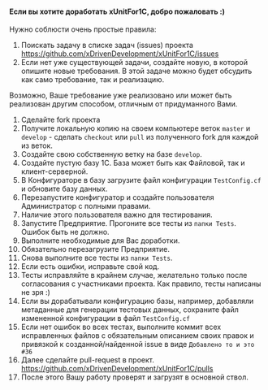 ####  Если вы хотите доработать xUnitFor1C, добро пожаловать :)

Нужно соблюсти очень простые правила:

1. Поискать задачу в списке задач (issues) проекта https://github.com/xDrivenDevelopment/xUnitFor1C/issues
1. Если нет уже существующей задачи, создайте новую, в которой опишите новые требования. В этой задаче можно будет обсудить как само требование, так и реализацию. 

  Возможно, Ваше требование уже реализовано или может быть реализован другим способом, отличным от придуманного Вами.

1. Сделайте fork проекта
1. Получите локальную копию на своем компьютере веток `master` и `develop` - сделать `checkout` или `pull` из полученного fork для каждой из веток.
1. Создайте свою собственную ветку на базе `develop`.
1. Создайте пустую базу 1С. База может быть как Файловой, так и клиент-серверной.
1. В Конфигураторе в базу загрузите файл конфигурации `TestConfig.cf` и обновите базу данных.
1. Перезапустите конфигуратор и создайте пользователя Администратор с полными правами.
  1. Наличие этого пользователя важно для тестирования.
1. Запустите Предприятие. Прогоните все тесты из `папки Tests`. Ошибок быть не должно.
1. Выполните необходимые для Вас доработки.
1. Обязательно перезагрузите Предприятие.
1. Снова выполните все тесты из `папки Tests`.
  1. Если есть ошибки, исправьте свой код.
  1. Тесты исправляйте в крайнем случае, желательно только после согласования с участниками проекта. 
    Как правило, тесты написаны не зря :)
1. Если вы дорабатывали конфигурацию базы, например, добавляли метаданные для генерации тестовых данных, сохраните файл измененной конфигурации в файл `TestConfig.cf`
1. Если нет ошибок во всех тестах, выполните коммит всех исправленных файлов с обязательным описанием своих правок и привязкой к созданной/найденной issue в виде `Добавлено то и это #36` 
1. Далее сделайте pull-request в проект. https://github.com/xDrivenDevelopment/xUnitFor1C/pulls
1. После этого Вашу работу проверят и загрузят в основной ствол.